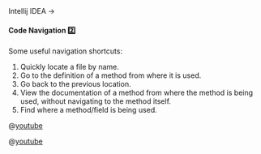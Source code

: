 <link rel="stylesheet" href="{{baseUrl}}/css/textbook.css">

<div class="website-content">

<div id="path">Intellij IDEA &rarr; </div>

<div id="title">

#### Code Navigation :two:

</div>

<div id="body">

Some useful navigation shortcuts:

1. Quickly locate a file by name.
1. Go to the definition of a method from where it is used.
1. Go back to the previous location.
1. View the documentation of a method from where the method is being used, without navigating to the method itself.
1. Find where a method/field is being used.

<panel header="Intellij IDEA Code Navigation (Basics)" alt="basics" expanded>

@[youtube](f885wy42IcM)

</panel>

<panel header="Intellij IDEA Code Navigation (Advanced)" alt="basics" >

@[youtube](IiHZPvmVICg)

</panel>

</div>

<div id="extras">
</div>

</div>
